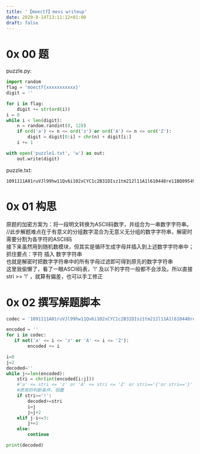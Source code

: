 ```yaml
---
title: '【moectf】mess writeup'
date: 2020-8-14T13:11:12+01:00
draft: false
---
```


<a name="K2Ujw"></a>
# 0x 00 题
puzzle.py:
```python
import random
flag = 'moectf{xxxxxxxxxxx}'
digit = ''

for i in flag:
    digit += str(ord(i))
i = 0
while i < len(digit):
    n = random.randint(0, 128)
    if ord('a') <= n <= ord('z') or ord('A') <= n <= ord('Z'):
        digit = digit[0:i] + chr(n) + digit[i:]
    i += 1

with open('puzzle1.txt', 'w') as out:
    out.write(digit)

```
puzzle.txt:
```
1091111A01ruVJl99hw11Qv6i102xCYC1c2B31DIsz1tm212l11A1l610448re11BQ09549115951n154V895F115d49109h1m1210810j11w2A5
```
<a name="BOxTi"></a>
# 0x 01 构思
原题的加密方案为：将一段明文转换为ASCII码数字，并组合为一串数字字符串。<br />//此步解题难点在于有意义的分组数字混合为无意义无分组的数字字符串，解密时需要分割为各字符的ASCII码<br />接下来虽然用到随机数模块，但其实是循环生成字母并插入到上述数字字符串中；抓住要点：字符 插入 数字字符串<br />也就是解密时把数字字符串中的所有字母过滤即可得到原先的数字字符串<br />这里我偷懒了，看了一眼ASCII码表，'!' 及以下的字符一般都不会涉及。所以直接 stri >= '!' ，就算有偏差，也可以手工修正
<a name="ZEbGx"></a>
# 0x 02 撰写解题脚本
```python
codec = '1091111A01ruVJl99hw11Qv6i102xCYC1c2B31DIsz1tm212l11A1l610448re11BQ09549115951n154V895F115d49109h1m1210810j11w2A5'

encoded = ''
for i in codec:
   if not('a' <= i <= 'z' or 'A' <= i <= 'Z'):
        encoded += i

i=0
j=2
decoded=''
while j<=len(encoded):
    stri = chr(int(encoded[i:j]))
    #'a' <= stri <= 'z' or 'A' <= stri <= 'Z' or stri=='{'or stri=='}' or stri=='_' or '0'<=stri or stri <='9'
    #原来的判断条件，很蠢
    if stri>='!': 
        decoded+=stri
        i=j
        j=j+2
    elif j-i<=3:
        j+=1
    else:
        continue

print(decoded)
```



